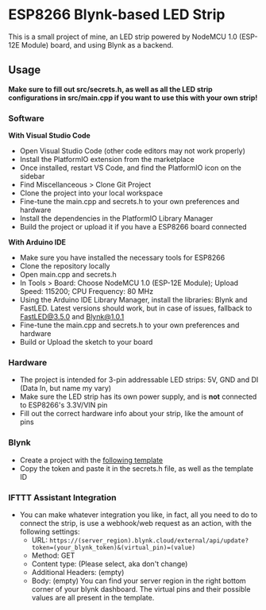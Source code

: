 # ESP8266 Blynk-based LED Strip
This is a small project of mine, an LED strip powered by NodeMCU 1.0 (ESP-12E Module) board, and using Blynk as a backend.

## Usage
**Make sure to fill out src/secrets.h, as well as all the LED strip configurations in src/main.cpp if you want to use this with your own strip!**
### Software
**With Visual Studio Code**
- Open Visual Studio Code (other code editors may not work properly)
- Install the PlatformIO extension from the marketplace
- Once installed, restart VS Code, and find the PlatformIO icon on the sidebar
- Find Miscellanceous > Clone Git Project
- Clone the project into your local workspace
- Fine-tune the main.cpp and secrets.h to your own preferences and hardware
- Install the dependencies in the PlatformIO Library Manager
- Build the project or upload it if you have a ESP8266 board connected

**With Arduino IDE**
- Make sure you have installed the necessary tools for ESP8266
- Clone the repository locally
- Open main.cpp and secrets.h
- In Tools > Board: Choose NodeMCU 1.0 (ESP-12E Module); Upload Speed: 115200; CPU Frequency: 80 MHz
- Using the Arduino IDE Library Manager, install the libraries: Blynk and FastLED. Latest versions should work, but in case of issues, fallback to FastLED@3.5.0 and Blynk@1.0.1
- Fine-tune the main.cpp and secrets.h to your own preferences and hardware
- Build or Upload the sketch to your board

### Hardware
- The project is intended for 3-pin addressable LED strips: 5V, GND and DI (Data In, but name my vary)
- Make sure the LED strip has its own power supply, and is **not** connected to ESP8266's 3.3V/VIN pin
- Fill out the correct hardware info about your strip, like the amount of pins

### Blynk
- Create a project with the [following template](https://blynk.cloud/dashboard/26595/product/49552/info)
- Copy the token and paste it in the secrets.h file, as well as the template ID

### IFTTT Assistant Integration
- You can make whatever integration you like, in fact, all you need to do to connect the strip, is use a webhook/web request as an action, with the following settings:
    - URL: `https://(server_region).blynk.cloud/external/api/update?token=(your_blynk_token)&(virtual_pin)=(value)`
    - Method: GET
    - Content type: (Please select, aka don't change)
    - Additional Headers: (empty)
    - Body: (empty)
You can find your server region in the right bottom corner of your blynk dashboard. The virtual pins and their possible values are all present in the template.